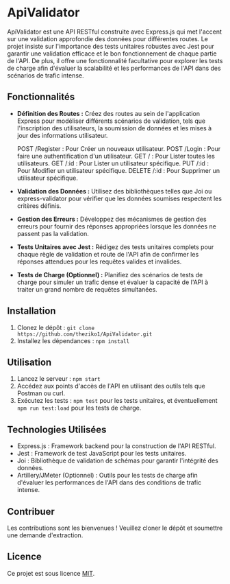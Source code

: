 # ApiValidator

ApiValidator est une API RESTful construite avec Express.js qui met l'accent sur une validation approfondie des données pour différentes routes. Le projet insiste sur l'importance des tests unitaires robustes avec Jest pour garantir une validation efficace et le bon fonctionnement de chaque partie de l'API. De plus, il offre une fonctionnalité facultative pour explorer les tests de charge afin d'évaluer la scalabilité et les performances de l'API dans des scénarios de trafic intense.

## Fonctionnalités

- **Définition des Routes :** Créez des routes au sein de l'application Express pour modéliser différents scénarios de validation, tels que l'inscription des utilisateurs, la soumission de données et les mises à jour des informations utilisateur.

    POST /Register : Pour Créer un nouveaux utilisateur. 
    POST /Login : Pour faire une authentification d'un utilisateur.
    GET  /      : Pour Lister toutes les utilisateurs.
    GET  /:id     : Pour Lister un utilisateur spécifique.
    PUT  /:id     : Pour Modifier un utilisateur spécifique.
    DELETE  /:id     : Pour Supprimer un utilisateur spécifique.



- **Validation des Données :** Utilisez des bibliothèques telles que Joi ou express-validator pour vérifier que les données soumises respectent les critères définis.
- **Gestion des Erreurs :** Développez des mécanismes de gestion des erreurs pour fournir des réponses appropriées lorsque les données ne passent pas la validation.
- **Tests Unitaires avec Jest :** Rédigez des tests unitaires complets pour chaque règle de validation et route de l'API afin de confirmer les réponses attendues pour les requêtes valides et invalides.
- **Tests de Charge (Optionnel) :** Planifiez des scénarios de tests de charge pour simuler un trafic dense et évaluer la capacité de l'API à traiter un grand nombre de requêtes simultanées.

## Installation

1. Clonez le dépôt : `git clone https://github.com/theziko1/ApiValidator.git`
2. Installez les dépendances : `npm install`

## Utilisation

1. Lancez le serveur : `npm start`
2. Accédez aux points d'accès de l'API en utilisant des outils tels que Postman ou curl.
3. Exécutez les tests : `npm test` pour les tests unitaires, et éventuellement `npm run test:load` pour les tests de charge.

## Technologies Utilisées

- Express.js : Framework backend pour la construction de l'API RESTful.
- Jest : Framework de test JavaScript pour les tests unitaires.
- Joi : Bibliothèque de validation de schémas pour garantir l'intégrité des données.
- Artillery/JMeter (Optionnel) : Outils pour les tests de charge afin d'évaluer les performances de l'API dans des conditions de trafic intense.

## Contribuer

Les contributions sont les bienvenues ! Veuillez cloner le dépôt et soumettre une demande d'extraction.

## Licence

Ce projet est sous licence [MIT](LICENSE).
